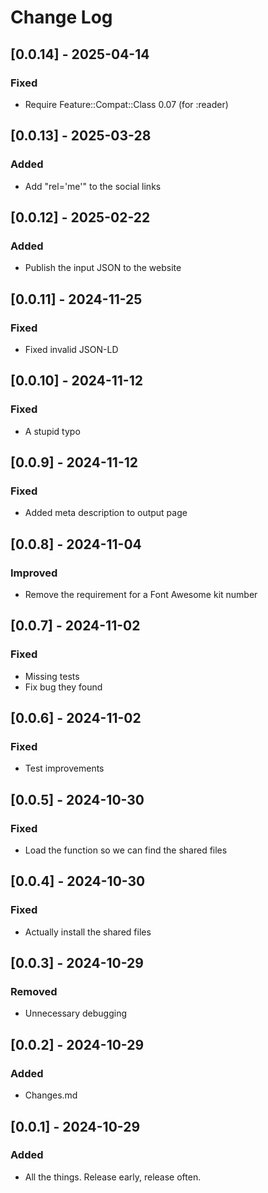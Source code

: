 # Change Log

## [0.0.14] - 2025-04-14

### Fixed

- Require Feature::Compat::Class 0.07 (for :reader)

## [0.0.13] - 2025-03-28

### Added

- Add "rel='me'" to the social links

## [0.0.12] - 2025-02-22

### Added

- Publish the input JSON to the website

## [0.0.11] - 2024-11-25

### Fixed

- Fixed invalid JSON-LD

## [0.0.10] - 2024-11-12

### Fixed

- A stupid typo

## [0.0.9] - 2024-11-12

### Fixed

- Added meta description to output page

## [0.0.8] - 2024-11-04

### Improved

- Remove the requirement for a Font Awesome kit number

## [0.0.7] - 2024-11-02

### Fixed

- Missing tests
- Fix bug they found

## [0.0.6] - 2024-11-02

### Fixed

- Test improvements

## [0.0.5] - 2024-10-30

### Fixed

- Load the function so we can find the shared files

## [0.0.4] - 2024-10-30

### Fixed

- Actually install the shared files

## [0.0.3] - 2024-10-29

### Removed

- Unnecessary debugging

## [0.0.2] - 2024-10-29

### Added

- Changes.md

## [0.0.1] - 2024-10-29
 
### Added
 
- All the things. Release early, release often.
